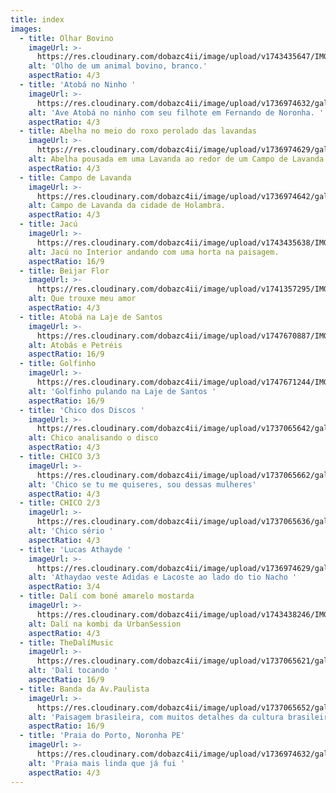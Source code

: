 ```yaml
---
title: index
images:
  - title: Olhar Bovino
    imageUrl: >-
      https://res.cloudinary.com/dobazc4ii/image/upload/v1743435647/IMG_3204_iog2ne.jpg
    alt: 'Olho de um animal bovino, branco.'
    aspectRatio: 4/3
  - title: 'Atobá no Ninho '
    imageUrl: >-
      https://res.cloudinary.com/dobazc4ii/image/upload/v1736974632/galeria/es3catepaaws13mbadpi.jpg
    alt: 'Ave Atobá no ninho com seu filhote em Fernando de Noronha. '
    aspectRatio: 4/3
  - title: Abelha no meio do roxo perolado das lavandas
    imageUrl: >-
      https://res.cloudinary.com/dobazc4ii/image/upload/v1736974629/galeria/uwysvbt1nxzpb2hw8q38.jpg
    alt: Abelha pousada em uma Lavanda ao redor de um Campo de Lavanda.
    aspectRatio: 4/3
  - title: Campo de Lavanda
    imageUrl: >-
      https://res.cloudinary.com/dobazc4ii/image/upload/v1736974642/galeria/j4sbmwmct4xyvbpzthss.jpg
    alt: Campo de Lavanda da cidade de Holambra.
    aspectRatio: 4/3
  - title: Jacú
    imageUrl: >-
      https://res.cloudinary.com/dobazc4ii/image/upload/v1743435638/IMG_3095_axftvk.jpg
    alt: Jacú no Interior andando com uma horta na paisagem.
    aspectRatio: 16/9
  - title: Beijar Flor
    imageUrl: >-
      https://res.cloudinary.com/dobazc4ii/image/upload/v1741357295/IMG_2891_kmnguc.jpg
    alt: Que trouxe meu amor
    aspectRatio: 4/3
  - title: Atobá na Laje de Santos
    imageUrl: >-
      https://res.cloudinary.com/dobazc4ii/image/upload/v1747670887/IMG_3716_inrcuu.jpg
    alt: Atobás e Petréis
    aspectRatio: 16/9
  - title: Golfinho
    imageUrl: >-
      https://res.cloudinary.com/dobazc4ii/image/upload/v1747671244/IMG_3808_fmlant.jpg
    alt: 'Golfinho pulando na Laje de Santos '
    aspectRatio: 16/9
  - title: 'Chico dos Discos '
    imageUrl: >-
      https://res.cloudinary.com/dobazc4ii/image/upload/v1737065642/galeria/IMG_2746-2_mt0jzx.jpg
    alt: Chico analisando o disco
    aspectRatio: 4/3
  - title: CHICO 3/3
    imageUrl: >-
      https://res.cloudinary.com/dobazc4ii/image/upload/v1737065662/galeria/IMG_2738-2_gfrxod.jpg
    alt: 'Chico se tu me quiseres, sou dessas mulheres'
    aspectRatio: 4/3
  - title: CHICO 2/3
    imageUrl: >-
      https://res.cloudinary.com/dobazc4ii/image/upload/v1737065636/galeria/IMG_2743_oyhtjx.jpg
    alt: 'Chico sério '
    aspectRatio: 4/3
  - title: 'Lucas Athayde '
    imageUrl: >-
      https://res.cloudinary.com/dobazc4ii/image/upload/v1736974629/galeria/fzsvmzt3qc6me5jjd39x.jpg
    alt: 'Athaydao veste Adidas e Lacoste ao lado do tio Nacho '
    aspectRatio: 3/4
  - title: Dalí com boné amarelo mostarda
    imageUrl: >-
      https://res.cloudinary.com/dobazc4ii/image/upload/v1743438246/IMG_2693_wg7tow.jpg
    alt: Dalí na kombi da UrbanSession
    aspectRatio: 4/3
  - title: TheDalíMusic
    imageUrl: >-
      https://res.cloudinary.com/dobazc4ii/image/upload/v1737065621/galeria/IMG_2675_zccpto.jpg
    alt: 'Dalí tocando '
    aspectRatio: 16/9
  - title: Banda da Av.Paulista
    imageUrl: >-
      https://res.cloudinary.com/dobazc4ii/image/upload/v1737065652/galeria/IMG_2754-2_hi8ipt.jpg
    alt: 'Paisagem brasileira, com muitos detalhes da cultura brasileiros.'
    aspectRatio: 16/9
  - title: 'Praia do Porto, Noronha PE'
    imageUrl: >-
      https://res.cloudinary.com/dobazc4ii/image/upload/v1736974632/galeria/d6dt6ytsucoxyofms6fb.jpg
    alt: 'Praia mais linda que já fui '
    aspectRatio: 4/3
---
```



